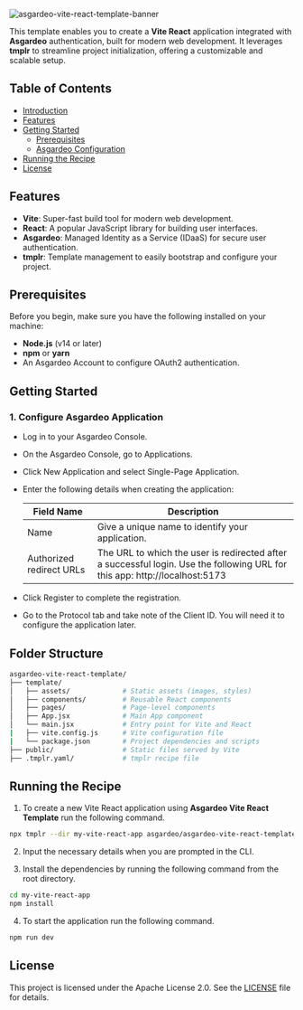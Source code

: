 ![asgardeo-vite-react-template-banner](https://github.com/user-attachments/assets/f33ac6e4-7672-4095-838d-eb02b75d4ec6)

This template enables you to create a **Vite React** application integrated with **Asgardeo** authentication, built for modern web development. It leverages **tmplr** to streamline project initialization, offering a customizable and scalable setup.

## Table of Contents

- [Introduction](#introduction)
- [Features](#features)
- [Getting Started](#getting-started)
  - [Prerequisites](#prerequisites)
  - [ Asgardeo Configuration](#asgardeo-configuration)
- [Running the Recipe](#running-the-recipe)
- [License](#license)

## Features

- **Vite**: Super-fast build tool for modern web development.
- **React**: A popular JavaScript library for building user interfaces.
- **Asgardeo**: Managed Identity as a Service (IDaaS) for secure user authentication.
- **tmplr**: Template management to easily bootstrap and configure your project.

## Prerequisites

Before you begin, make sure you have the following installed on your machine:

- **Node.js** (v14 or later)
- **npm** or **yarn**
- An Asgardeo Account to configure OAuth2 authentication.

## Getting Started

### 1. Configure Asgardeo Application

- Log in to your Asgardeo Console.
- On the Asgardeo Console, go to Applications.
- Click New Application and select Single-Page Application.
- Enter the following details when creating the application:

    | Field Name                       | Description                                                                                             |
    | ---------------------------- | --------------------------------------------------------------------------------------------------------- |
    | Name                         | Give a unique name to identify your application.                                                          |
    | Authorized redirect URLs     | The URL to which the user is redirected after a successful login. Use the following URL for this app: http://localhost:5173                                         |

- Click Register to complete the registration.
- Go to the Protocol tab and take note of the Client ID. You will need it to configure the application later.

## Folder Structure

```bash
asgardeo-vite-react-template/
├── template/
│   ├── assets/             # Static assets (images, styles)
│   ├── components/         # Reusable React components
│   ├── pages/              # Page-level components
│   ├── App.jsx             # Main App component
│   └── main.jsx            # Entry point for Vite and React
|   ├── vite.config.js      # Vite configuration file
|   └── package.json        # Project dependencies and scripts
├── public/                 # Static files served by Vite
├── .tmplr.yaml/            # tmplr recipe file
```

## Running the Recipe

1. To create a new Vite React application using **Asgardeo Vite React Template** run the following command.

```bash
npx tmplr --dir my-vite-react-app asgardeo/asgardeo-vite-react-template
```

2. Input the necessary details when you are prompted in the CLI.

3. Install the dependencies by running the following command from the root directory.

```bash
cd my-vite-react-app 
npm install
```

4. To start the application run the following command.

```bash
npm run dev
```

## License
This project is licensed under the Apache License 2.0. See the [LICENSE](LICENSE) file for details.

